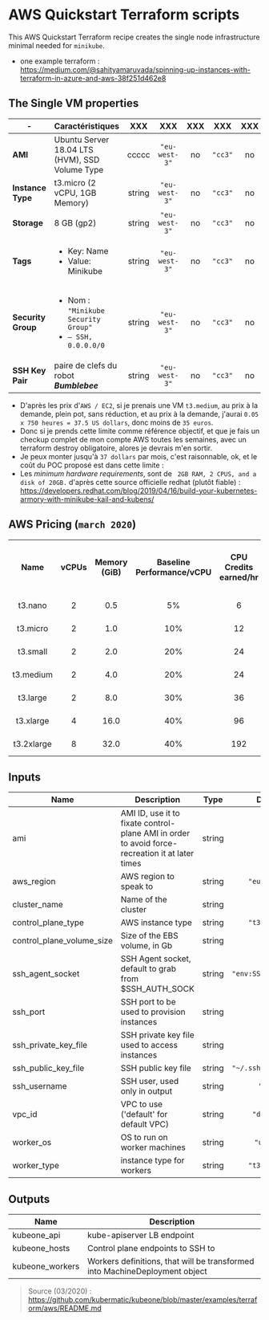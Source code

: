 # AWS Quickstart Terraform scripts

This AWS Quickstart Terraform recipe creates the single node infrastructure minimal needed for `minikube`.

[minikube official]: https://kubernetes.io/docs/setup/learning-environment/minikube/
* one example terraform : https://medium.com/@sahityamaruvada/spinning-up-instances-with-terraform-in-azure-and-aws-38f251d462e8

## The Single VM properties


| -                    | **Caractéristiques**   | XXX    | XXX           | XXX      | XXX     | XXX      |
|----------------------|------------------------|:------:|:-------------:|:--------:|:-------:|:--------:|
| **AMI**              | Ubuntu Server 18.04 LTS (HVM), SSD Volume Type | ccccc | `"eu-west-3"` | no       | `"cc3"` | no       |
| **Instance Type**    | t3.micro (2 vCPU, 1GB Memory) | string | `"eu-west-3"` | no       | `"cc3"` | no       |
| **Storage**          | 8 GB (gp2) | string | `"eu-west-3"` | no       | `"cc3"` | no       |
| **Tags**             | <ul><li>Key: Name</li><li>Value: Minikube</li></ul> | string | `"eu-west-3"` | no       | `"cc3"` | no       |
| **Security Group**   | <ul><li>Nom : `"Minikube Security Group"`</li><li>`– SSH, 0.0.0.0/0`</li></ul> | string | `"eu-west-3"` | no       | `"cc3"` | no       |
| **SSH Key Pair**     | paire de clefs du robot **_Bumblebee_** | string | `"eu-west-3"` | no       | `"cc3"` | no       |

* D'après les prix d'`AWS / EC2`, si je prenais une VM `t3.medium`, au prix à la demande, plein pot, sans réduction, et au prix à la demande, j'aurai `0.05 x 750 heures = 37.5 US dollars`, donc moins de `35 euros`.
* Donc si je prends cette limite comme référence objectif, et que je fais un checkup complet de mon compte AWS toutes les semaines, avec un terraform destroy obligatoire, alores  je devrais m'en sortir.
* Je peux monter jusqu'à `37 dollars` par mois, c'est raisonnable, ok, et le coût du POC proposé est dans cette limite :
* Les _minimum hardware requirements_, sont de ` 2GB RAM, 2 CPUS, and a disk of 20GB.` d'après cette source officielle redhat (plutôt fiable) : https://developers.redhat.com/blog/2019/04/16/build-your-kubernetes-armory-with-minikube-kail-and-kubens/





## AWS Pricing (`march 2020`)

<table cellspacing="0" cellpadding="1">
             <tbody>
              <tr>
               <th><b>Name</b></th>
               <th><b>vCPUs</b></th>
               <th><b>Memory (GiB)</b></th>
               <th>Baseline Performance/vCPU</th>
               <th>CPU Credits earned/hr</th>
               <th>Network burst bandwidth (Gbps)</th>
               <th>EBS burst bandwidth (Mbps)</th>
               <th style="text-align: center;"><b>On-Demand Price/hr*</b></th>
               <th><b>1-yr Reserved Instance Effective Hourly*</b></th>
               <th><b>3-yr Reserved Instance Effective Hourly*</b></th>
              </tr>
              <tr>
               <td style="text-align: center;">t3.nano</td>
               <td style="text-align: center;">2</td>
               <td style="text-align: center;">0.5</td>
               <td style="text-align: center;">5%</td>
               <td style="text-align: center;">6<br> </td>
               <td style="text-align: center;">5</td>
               <td style="text-align: center;">Up to 2,085</td>
               <td style="text-align: center;">$0.0052</td>
               <td style="text-align: center;">$0.003</td>
               <td style="text-align: center;">$0.002</td>
              </tr>
              <tr>
               <td style="text-align: center;">t3.micro</td>
               <td style="text-align: center;">2</td>
               <td style="text-align: center;">1.0</td>
               <td style="text-align: center;">10%</td>
               <td style="text-align: center;">12<br> </td>
               <td style="text-align: center;">5</td>
               <td style="text-align: center;">Up to 2,085</td>
               <td style="text-align: center;">$0.0104</td>
               <td style="text-align: center;">$0.006</td>
               <td style="text-align: center;">$0.005</td>
              </tr>
              <tr>
               <td style="text-align: center;">t3.small</td>
               <td style="text-align: center;">2<br> </td>
               <td style="text-align: center;">2.0</td>
               <td style="text-align: center;">20%</td>
               <td style="text-align: center;">24<br> </td>
               <td style="text-align: center;">5</td>
               <td style="text-align: center;">Up to 2,085</td>
               <td style="text-align: center;">$0.0209</td>
               <td style="text-align: center;">$0.012</td>
               <td style="text-align: center;">$0.008</td>
              </tr>
              <tr>
               <td style="text-align: center;">t3.medium</td>
               <td style="text-align: center;">2</td>
               <td style="text-align: center;">4.0</td>
               <td style="text-align: center;">20%</td>
               <td style="text-align: center;">24<br> </td>
               <td style="text-align: center;">5</td>
               <td style="text-align: center;">Up to 2,085</td>
               <td style="text-align: center;">$0.0418</td>
               <td style="text-align: center;">$0.025</td>
               <td style="text-align: center;">$0.017</td>
              </tr>
              <tr>
               <td style="text-align: center;">t3.large</td>
               <td style="text-align: center;">2</td>
               <td style="text-align: center;">8.0</td>
               <td style="text-align: center;">30%</td>
               <td style="text-align: center;">36<br> </td>
               <td style="text-align: center;">5</td>
               <td style="text-align: center;">Up to 2,780</td>
               <td style="text-align: center;">$0.0835</td>
               <td style="text-align: center;">$0.05</td>
               <td style="text-align: center;">$0.036</td>
              </tr>
              <tr>
               <td style="text-align: center;">t3.xlarge</td>
               <td style="text-align: center;">4</td>
               <td style="text-align: center;">16.0</td>
               <td style="text-align: center;">40%</td>
               <td style="text-align: center;">96<br> </td>
               <td style="text-align: center;">5</td>
               <td style="text-align: center;">Up to 2,780</td>
               <td style="text-align: center;">$0.1670</td>
               <td style="text-align: center;">$0.099</td>
               <td style="text-align: center;">$0.067</td>
              </tr>
              <tr>
               <td style="text-align: center;">t3.2xlarge</td>
               <td style="text-align: center;">8</td>
               <td style="text-align: center;">32.0</td>
               <td style="text-align: center;">40%</td>
               <td style="text-align: center;">192<br> </td>
               <td style="text-align: center;">5</td>
               <td style="text-align: center;">Up to 2,780</td>
               <td style="text-align: center;">$0.3341</td>
               <td style="text-align: center;">$0.199</td>
               <td style="text-align: center;">$0.133</td>
              </tr>
             </tbody>
            </table>

## Inputs

| Name | Description | Type | Default | Required |
|------|-------------|:----:|:-----:|:-----:|
| ami | AMI ID, use it to fixate control-plane AMI in order to avoid force-recreation it at later times | string | `""` | no |
| aws\_region | AWS region to speak to | string | `"eu-west-3"` | no |
| cluster\_name | Name of the cluster | string | n/a | yes |
| control\_plane\_type | AWS instance type | string | `"t3.medium"` | no |
| control\_plane\_volume\_size | Size of the EBS volume, in Gb | string | `"100"` | no |
| ssh\_agent\_socket | SSH Agent socket, default to grab from $SSH_AUTH_SOCK | string | `"env:SSH_AUTH_SOCK"` | no |
| ssh\_port | SSH port to be used to provision instances | string | `"22"` | no |
| ssh\_private\_key\_file | SSH private key file used to access instances | string | `""` | no |
| ssh\_public\_key\_file | SSH public key file | string | `"~/.ssh/id_rsa.pub"` | no |
| ssh\_username | SSH user, used only in output | string | `"root"` | no |
| vpc\_id | VPC to use ('default' for default VPC) | string | `"default"` | no |
| worker\_os | OS to run on worker machines | string | `"ubuntu"` | no |
| worker\_type | instance type for workers | string | `"t3.medium"` | no |

## Outputs

| Name | Description |
|------|-------------|
| kubeone\_api | kube-apiserver LB endpoint |
| kubeone\_hosts | Control plane endpoints to SSH to |
| kubeone\_workers | Workers definitions, that will be transformed into MachineDeployment object |


>
> Source (03/2020) : https://github.com/kubermatic/kubeone/blob/master/examples/terraform/aws/README.md
>
